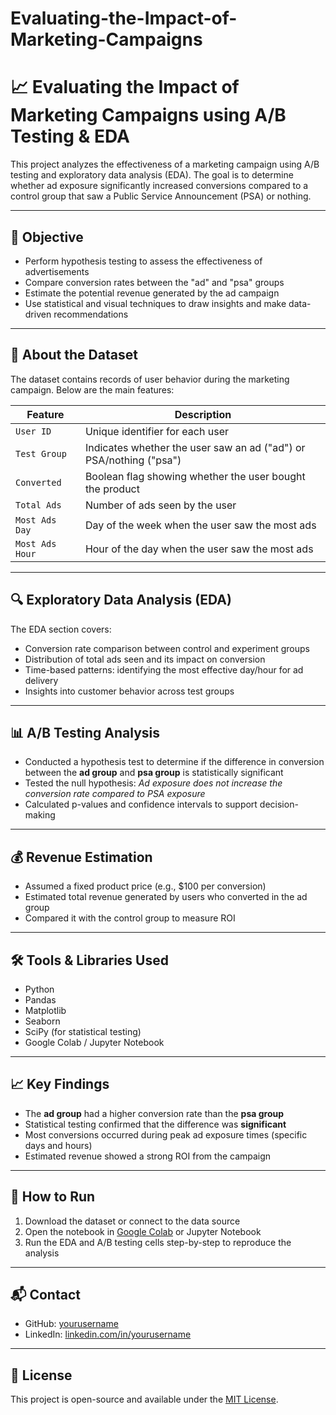 # Evaluating-the-Impact-of-Marketing-Campaigns

# 📈 Evaluating the Impact of Marketing Campaigns using A/B Testing & EDA

This project analyzes the effectiveness of a marketing campaign using A/B testing and exploratory data analysis (EDA). The goal is to determine whether ad exposure significantly increased conversions compared to a control group that saw a Public Service Announcement (PSA) or nothing.

---

## 🧠 Objective

- Perform hypothesis testing to assess the effectiveness of advertisements
- Compare conversion rates between the "ad" and "psa" groups
- Estimate the potential revenue generated by the ad campaign
- Use statistical and visual techniques to draw insights and make data-driven recommendations

---

## 📁 About the Dataset

The dataset contains records of user behavior during the marketing campaign. Below are the main features:

| Feature           | Description |
|------------------|-------------|
| `User ID`         | Unique identifier for each user |
| `Test Group`      | Indicates whether the user saw an ad ("ad") or PSA/nothing ("psa") |
| `Converted`       | Boolean flag showing whether the user bought the product |
| `Total Ads`       | Number of ads seen by the user |
| `Most Ads Day`    | Day of the week when the user saw the most ads |
| `Most Ads Hour`   | Hour of the day when the user saw the most ads |

---

## 🔍 Exploratory Data Analysis (EDA)

The EDA section covers:
- Conversion rate comparison between control and experiment groups
- Distribution of total ads seen and its impact on conversion
- Time-based patterns: identifying the most effective day/hour for ad delivery
- Insights into customer behavior across test groups

---

## 📊 A/B Testing Analysis

- Conducted a hypothesis test to determine if the difference in conversion between the **ad group** and **psa group** is statistically significant
- Tested the null hypothesis: *Ad exposure does not increase the conversion rate compared to PSA exposure*
- Calculated p-values and confidence intervals to support decision-making

---

## 💰 Revenue Estimation

- Assumed a fixed product price (e.g., $100 per conversion)
- Estimated total revenue generated by users who converted in the ad group
- Compared it with the control group to measure ROI

---

## 🛠 Tools & Libraries Used

- Python  
- Pandas  
- Matplotlib  
- Seaborn  
- SciPy (for statistical testing)  
- Google Colab / Jupyter Notebook

---

## 📈 Key Findings

- The **ad group** had a higher conversion rate than the **psa group**
- Statistical testing confirmed that the difference was **significant**
- Most conversions occurred during peak ad exposure times (specific days and hours)
- Estimated revenue showed a strong ROI from the campaign

---

## 🚀 How to Run

1. Download the dataset or connect to the data source
2. Open the notebook in [Google Colab](https://colab.research.google.com) or Jupyter Notebook
3. Run the EDA and A/B testing cells step-by-step to reproduce the analysis

---

## 📬 Contact

- GitHub: [yourusername](https://github.com/yourusername)  
- LinkedIn: [linkedin.com/in/yourusername](https://linkedin.com/in/yourusername)

---

## 📄 License

This project is open-source and available under the [MIT License](LICENSE).
